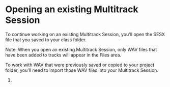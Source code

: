 # Opening an existing Multitrack Session

To continue working on an existing Multitrack Session, you'll open the SESX file that you saved to your class folder.

Note: When you open an existing Multitrack Session, only WAV files that have been added to tracks will appear in the Files area.

To work with WAV that were previously saved or copied to your project folder, you'll need to import those WAV files into your Multitrack Session. 

1. 
 
